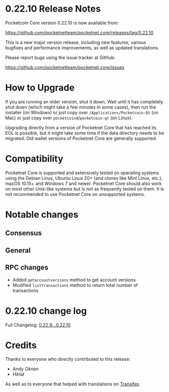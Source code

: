 0.22.10 Release Notes
====================

Pocketcoin Core version 0.22.10 is now available from:

  <https://github.com/pocketnetteam/pocketnet.core/releases/tag/0.22.10>

This is a new major version release, including new features, various bugfixes
and performance improvements, as well as updated translations.

Please report bugs using the issue tracker at GitHub:

  <https://github.com/pocketnetteam/pocketnet.core/issues>

How to Upgrade
==============

If you are running an older version, shut it down. Wait until it has completely
shut down (which might take a few minutes in some cases), then run the
installer (on Windows) or just copy over `/Applications/Pocketcoin-Qt` (on Mac)
or just copy over `pocketcoind`/`pocketcoin-qt` (on Linux).

Upgrading directly from a version of Pocketnet Core that has reached its EOL is
possible, but it might take some time if the data directory needs to be migrated. Old
wallet versions of Pocketnet Core are generally supported.

Compatibility
=============

Pocketnet Core is supported and extensively tested on operating systems
using the Debian Linux, Ubuntu Linux 20+ (and clones like Mint Linux, etc.), macOS 10.15+ and
Windows 7 and newer. Pocketnet Core should also work on most other Unix-like systems but
is not as frequently tested on them. It is not recommended to use Pocketnet Core on
unsupported systems.

Notable changes
===============

Consensus
---------


General
-------


RPC changes
---------------------
- Added `getaccountversions` method to get account versions
- Modified `listtransactions` method to return total number of transactions

0.22.10 change log
=================
Full Changelog: [0.22.9...0.22.10](https://github.com/pocketnetteam/pocketnet.core/compare/0.22.9...0.22.10)

Credits
=======

Thanks to everyone who directly contributed to this release:

- Andy Oknen
- HiHat

As well as to everyone that helped with translations on [Transifex](https://www.transifex.com/pocketnetteam/pocketnet-core/).